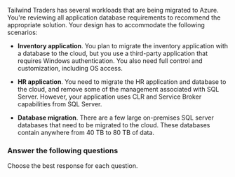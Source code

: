 

Tailwind Traders has several workloads that are being migrated to Azure. You're reviewing all application database requirements to recommend the appropriate solution. Your design has to accommodate the following scenarios:

- **Inventory application**. You plan to migrate the inventory application with a database to the cloud, but you use a third-party application that requires Windows authentication. You also need full control and customization, including OS access.

- **HR application**. You need to migrate the HR application and database to the cloud, and remove some of the management associated with SQL Server. However, your application uses CLR and Service Broker capabilities from SQL Server. 

- **Database migration**. There are a few large on-premises SQL server databases that need to be migrated to the cloud. These databases contain anywhere from 40 TB to 80 TB of data. 

### Answer the following questions

Choose the best response for each question.